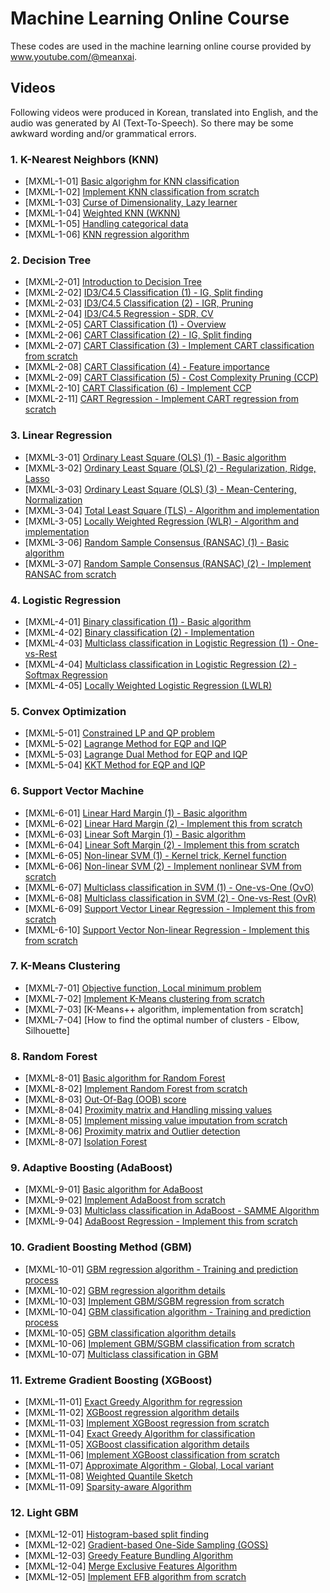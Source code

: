 # Machine Learning Online Course
These codes are used in the machine learning online course provided by www.youtube.com/@meanxai.

## Videos
Following videos were produced in Korean, translated into English, and the audio was generated by AI (Text-To-Speech). So there may be some awkward wording and/or grammatical errors.


### 1. K-Nearest Neighbors (KNN)
* [MXML-1-01] [Basic algorighm for KNN classification](https://youtu.be/HmunSzYCKtg)
* [MXML-1-02] [Implement KNN classification from scratch](https://youtu.be/GQe5W0xmm5s)
* [MXML-1-03] [Curse of Dimensionality, Lazy learner](https://youtu.be/yixEw8sL8x0)
* [MXML-1-04] [Weighted KNN (WKNN)](https://youtu.be/YtLOE_ggk3s)
* [MXML-1-05] [Handling categorical data](https://youtu.be/h_wUj1do7qA)
* [MXML-1-06] [KNN regression algorithm](https://youtu.be/XzTpLpqkepc)


### 2. Decision Tree
* [MXML-2-01] [Introduction to Decision Tree](https://youtu.be/w12XC_pJX0k)
* [MXML-2-02] [ID3/C4.5 Classification (1) - IG, Split finding](https://youtu.be/lIjl92dDnTw)
* [MXML-2-03] [ID3/C4.5 Classification (2) - IGR, Pruning](https://youtu.be/m3o0-K07gLI)
* [MXML-2-04] [ID3/C4.5 Regression - SDR, CV](https://youtu.be/vyVMtzPoGJc)
* [MXML-2-05] [CART Classification (1) - Overview](https://youtu.be/pjyIwVNvFh4)
* [MXML-2-06] [CART Classification (2) - IG, Split finding](https://youtu.be/-TEoVvWAkTE)
* [MXML-2-07] [CART Classification (3) - Implement CART classification from scratch](https://youtu.be/gct9gGOvPek)
* [MXML-2-08] [CART Classification (4) - Feature importance](https://youtu.be/XqNuY1RHlNU)
* [MXML-2-09] [CART Classification (5) - Cost Complexity Pruning (CCP)](https://youtu.be/my3ljAS5UUM)
* [MXML-2-10] [CART Classification (6) - Implement CCP](https://youtu.be/o43mZv_Cmxw)
* [MXML-2-11] [CART Regression - Implement CART regression from scratch](https://youtu.be/Bc-k9Dv5SNg)

### 3. Linear Regression
* [MXML-3-01] [Ordinary Least Square (OLS) (1) - Basic algorithm](https://youtu.be/R7ZPF7SqEzw)
* [MXML-3-02] [Ordinary Least Square (OLS) (2) - Regularization, Ridge, Lasso](https://youtu.be/YBk1FS1vmv4)
* [MXML-3-03] [Ordinary Least Square (OLS) (3) - Mean-Centering, Normalization](https://youtu.be/gLekbL_pI1A)
* [MXML-3-04] [Total Least Square (TLS) - Algorithm and implementation](https://youtu.be/yDdbC9BhdwM)
* [MXML-3-05] [Locally Weighted Regression (WLR) - Algorithm and implementation](https://youtu.be/d1-QS4uTgj8)
* [MXML-3-06] [Random Sample Consensus (RANSAC) (1) - Basic algorithm](https://youtu.be/lhYON4KkPck)
* [MXML-3-07] [Random Sample Consensus (RANSAC) (2) - Implement RANSAC from scratch](https://youtu.be/A2QnStjnlVE)

### 4. Logistic Regression
* [MXML-4-01] [Binary classification (1) - Basic algorithm](https://youtu.be/pSgNV6e3IRQ)
* [MXML-4-02] [Binary classification (2) - Implementation](https://youtu.be/MifHxwJYOyU)
* [MXML-4-03] [Multiclass classification in Logistic Regression (1) - One-vs-Rest](https://youtu.be/d6FcGZp8AHc)
* [MXML-4-04] [Multiclass classification in Logistic Regression (2) - Softmax Regression](https://youtu.be/D_z48GLwAyM)
* [MXML-4-05] [Locally Weighted Logistic Regression (LWLR)](https://youtu.be/d1-QS4uTgj8)

### 5. Convex Optimization
* [MXML-5-01] [Constrained LP and QP problem](https://youtu.be/8BiHfVrdClU)
* [MXML-5-02] [Lagrange Method for EQP and IQP](https://youtu.be/lQ4f4do5taA)
* [MXML-5-03] [Lagrange Dual Method for EQP and IQP](https://youtu.be/yn04TeRxKko)
* [MXML-5-04] [KKT Method for EQP and IQP](https://youtu.be/_5QuyiCI1rc)

### 6. Support Vector Machine
* [MXML-6-01] [Linear Hard Margin (1) - Basic algorithm](https://youtu.be/fs5s1Ux99x0)
* [MXML-6-02] [Linear Hard Margin (2) - Implement this from scratch](https://youtu.be/9oRPq9oa4uA)
* [MXML-6-03] [Linear Soft Margin (1) - Basic algorithm](https://youtu.be/3l5Ljq4EMts)
* [MXML-6-04] [Linear Soft Margin (2) - Implement this from scratch](https://youtu.be/LdOcJfJTcwU)
* [MXML-6-05] [Non-linear SVM (1) - Kernel trick, Kernel function](https://youtu.be/NiuJihA05Ds)
* [MXML-6-06] [Non-linear SVM (2) - Implement nonlinear SVM from scratch](https://youtu.be/-WVI6b19pag)
* [MXML-6-07] [Multiclass classification in SVM (1) - One-vs-One (OvO)](https://youtu.be/MAde_oEYB-g)
* [MXML-6-08] [Multiclass classification in SVM (2) - One-vs-Rest (OvR)](https://youtu.be/ogFZchEqmTA)
* [MXML-6-09] [Support Vector Linear Regression - Implement this from scratch](https://youtu.be/8VFw2DFeJE4)
* [MXML-6-10] [Support Vector Non-linear Regression - Implement this from scratch](https://youtu.be/PzT4Cgz2HJE)

### 7. K-Means Clustering
* [MXML-7-01] [Objective function, Local minimum problem](https://youtu.be/w5fjvhPATPY)
* [MXML-7-02] [Implement K-Means clustering from scratch](https://youtu.be/hToqjr5Kx4Q)
* [MXML-7-03] [K-Means++ algorithm, implementation from scratch]
* [MXML-7-04] [How to find the optimal number of clusters - Elbow, Silhouette]

### 8. Random Forest
* [MXML-8-01] [Basic algorithm for Random Forest](https://youtu.be/aBql5Z1hH8w)
* [MXML-8-02] [Implement Random Forest from scratch](https://youtu.be/9si5fELmtg0)
* [MXML-8-03] [Out-Of-Bag (OOB) score](https://youtu.be/DFh7BefJpfQ)
* [MXML-8-04] [Proximity matrix and Handling missing values](https://youtu.be/d5rsEkMQ7ck)
* [MXML-8-05] [Implement missing value imputation from scratch](https://youtu.be/tuq2stgBktQ)
* [MXML-8-06] [Proximity matrix and Outlier detection](https://youtu.be/ps2QXPnPHVM)
* [MXML-8-07] [Isolation Forest](https://youtu.be/JpZJoOTjMWU)

### 9. Adaptive Boosting (AdaBoost)
* [MXML-9-01] [Basic algorithm for AdaBoost](https://youtu.be/avs14cAFyHE)
* [MXML-9-02] [Implement AdaBoost from scratch](https://youtu.be/LVStXzGpA7Y)
* [MXML-9-03] [Multiclass classification in AdaBoost - SAMME Algorithm](https://youtu.be/tPeRalG7gYY)
* [MXML-9-04] [AdaBoost Regression - Implement this from scratch](https://youtu.be/nPzW-AmPSLs)

### 10. Gradient Boosting Method (GBM)
* [MXML-10-01] [GBM regression algorithm - Training and prediction process](https://youtu.be/4cK650qPcqo)
* [MXML-10-02] [GBM regression algorithm details](https://youtu.be/96Vdf21KN90)
* [MXML-10-03] [Implement GBM/SGBM regression from scratch](https://youtu.be/hF-1HHKPxq4)
* [MXML-10-04] [GBM classification algorithm - Training and prediction process]()
* [MXML-10-05] [GBM classification algorithm details](https://youtu.be/mFTS2mLr3LI)
* [MXML-10-06] [Implement GBM/SGBM classification from scratch](https://youtu.be/YZdoxpWe5ng)
* [MXML-10-07] [Multiclass classification in GBM](https://youtu.be/qfdkyWOqRPg)

### 11. Extreme Gradient Boosting (XGBoost)
* [MXML-11-01] [Exact Greedy Algorithm for regression](https://youtu.be/mA3uJyMB4XU)
* [MXML-11-02] [XGBoost regression algorithm details](https://youtu.be/9JeC_-BcbeA)
* [MXML-11-03] [Implement XGBoost regression from scratch](https://youtu.be/Ms_xxQFrTWc)
* [MXML-11-04] [Exact Greedy Algorithm for classification](https://youtu.be/ud7kJv5csxw)
* [MXML-11-05] [XGBoost classification algorithm details](https://youtu.be/e_1TJD8tHgE)
* [MXML-11-06] [Implement XGBoost classification from scratch](https://youtu.be/oKLBon15bTc)
* [MXML-11-07] [Approximate Algorithm - Global, Local variant](https://youtu.be/AQOPXlxXF_0)
* [MXML-11-08] [Weighted Quantile Sketch](https://youtu.be/ejUvX1L-yzE)
* [MXML-11-09] [Sparsity-aware Algorithm](https://youtu.be/fALcIVr6zjY)

### 12. Light GBM
* [MXML-12-01] [Histogram-based split finding](https://youtu.be/N39NE4Nj6vc)
* [MXML-12-02] [Gradient-based One-Side Sampling (GOSS)](https://youtu.be/APZyWo9hIj0)
* [MXML-12-03] [Greedy Feature Bundling Algorithm](https://youtu.be/Y-IvfsjmqOQ)
* [MXML-12-04] [Merge Exclusive Features Algorithm](https://youtu.be/orSRRtWtPwE)
* [MXML-12-05] [Implement EFB algorithm from scratch](https://youtu.be/NqpkYja5g2Y)

